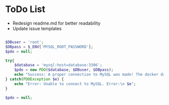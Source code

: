 # ToDo List 

* Redesign readme.md for better readability
* Update issue templates

```php

$DBuser = 'root';
$DBpass = $_ENV['MYSQL_ROOT_PASSWORD'];
$pdo = null;

try{
    $database = 'mysql:host=database:3306';
    $pdo = new PDO($database, $DBuser, $DBpass);
    echo "Success: A proper connection to MySQL was made! The docker database is great.";    
} catch(PDOException $e) {
    echo "Error: Unable to connect to MySQL. Error:\n $e";
}

$pdo = null;

```